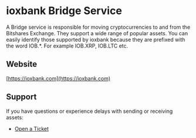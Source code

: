 # ioxbank Bridge Service

A Bridge service is responsible for moving cryptocurrencies to and from the Bitshares Exchange. They support a wide range of popular assets. You can easily identify those supported by ioxbank because they are prefixed with the word IOB.*. For example IOB.XRP, IOB.LTC etc.

## Website
[https://ioxbank.com](https://ioxbank.com)
## Support
If you have questions or experience delays with sending or receiving assets:
- [Open a Ticket](https://ioxbank.com/ticket)
